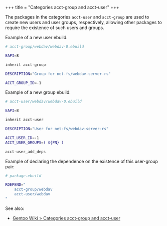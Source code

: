 +++
title = "Categories acct-group and acct-user"
+++

The packages in the categories `acct-user` and `acct-group` are used to create new users and user groups, respectively, allowing other packages to require the existence of such users and groups.

Example of a new user ebuild:

```bash
# acct-group/webdav/webdav-0.ebuild

EAPI=8

inherit acct-group

DESCRIPTION="Group for net-fs/webdav-server-rs"

ACCT_GROUP_ID=-1
```

Example of a new group ebuild:

```bash
# acct-user/webdav/webdav-0.ebuild

EAPI=8

inherit acct-user

DESCRIPTION="User for net-fs/webdav-server-rs"

ACCT_USER_ID=-1
ACCT_USER_GROUPS=( ${PN} )

acct-user_add_deps
```

Example of declaring the dependence on the existence of this user-group pair:


```bash
# package.ebuild

RDEPEND="
	acct-group/webdav
	acct-user/webdav
"
```

See also:

- [Gentoo Wiki > Categories acct-group and acct-user](https://wiki.gentoo.org/wiki/Categories_acct-group_and_acct-user)
